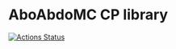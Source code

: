 # AboAbdoMC CP library
[![Actions Status](https://github.com/AboAbdoMC/AboAbdoMC-CP-library/workflows/verify/badge.svg)](https://github.com/AboAbdoMC/AboAbdoMC-CP-library/actions)